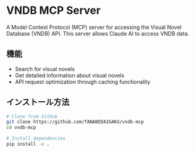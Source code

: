 # VNDB MCP Server

A Model Context Protocol (MCP) server for accessing the Visual Novel Database (VNDB) API. This server allows Claude AI to access VNDB data.

## 機能

- Search for visual novels
- Get detailed information about visual novels
- API request optimization through caching functionality

## インストール方法

```bash
# Clone from GitHub
git clone https://github.com/TANABEDAIGAKU/vndb-mcp
cd vndb-mcp

# Install dependencies
pip install -e .

